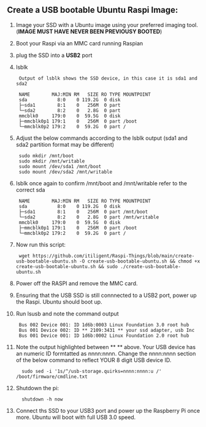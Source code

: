    ## Create a USB bootable Ubuntu Raspi Image: ##
  
  
  
  
1. Image your SSD with a Ubuntu image using your preferred imaging tool. (**IMAGE MUST HAVE NEVER BEEN PREVIOUSY BOOTED**) 


2. Boot your Raspi via an MMC card running Raspian 


3. plug the SSD into a **USB2** port


4. lsblk

        Output of lsblk shows the SSD device, in this case it is sda1 and sda2 
 
        NAME        MAJ:MIN RM   SIZE RO TYPE MOUNTPOINT
        sda           8:0    0 119.2G  0 disk 
        ├─sda1        8:1    0   256M  0 part 
        └─sda2        8:2    0   2.8G  0 part 
        mmcblk0     179:0    0  59.5G  0 disk 
        ├─mmcblk0p1 179:1    0   256M  0 part /boot
        └─mmcblk0p2 179:2    0  59.2G  0 part /


5. Adjust the below commands according to the lsblk output (sda1 and sda2 partition format may be different)

        sudo mkdir /mnt/boot
        sudo mkdir /mnt/writable
        sudo mount /dev/sda1 /mnt/boot
        sudo mount /dev/sda2 /mnt/writable


6. lsblk once again to confirm /mnt/boot and /mnt/writable refer to the correct sda
        
        NAME        MAJ:MIN RM   SIZE RO TYPE MOUNTPOINT
        sda           8:0    0 119.2G  0 disk 
        ├─sda1        8:1    0   256M  0 part /mnt/boot
        └─sda2        8:2    0   2.8G  0 part /mnt/writable
        mmcblk0     179:0    0  59.5G  0 disk 
        ├─mmcblk0p1 179:1    0   256M  0 part /boot
        └─mmcblk0p2 179:2    0  59.2G  0 part /


7. Now run this script:

        wget https://github.com/itiligent/Raspi-Things/blob/main/create-usb-bootable-ubuntu.sh -O create-usb-bootable-ubuntu.sh && chmod +x create-usb-bootable-ubuntu.sh && sudo ./create-usb-bootable-ubuntu.sh


8. Power off the RASPI and remove the MMC card. 


10. Ensuring that the USB SSD is still connnected to a USB2 port, power up the Raspi. Ubuntu should boot up.


11. Run lsusb and note the command output 

         Bus 002 Device 001: ID 1d6b:0003 Linux Foundation 3.0 root hub
         Bus 001 Device 002: ID ** 2109:3431 ** your ssd adapter, usb Inc
         Bus 001 Device 001: ID 1d6b:0002 Linux Foundation 2.0 root hub

13.   Note the output highlighted between **   ** above. Your USB device has an numeric ID formtatted as nnnn:nnnn. 
      Change the nnnn:nnnn section of the below command to reflect YOUR 8 digit USB device ID. 
      
            sudo sed -i '1s/^/usb-storage.quirks=nnnn:nnnn:u /'  /boot/firmware/cmdline.txt
            
14. Shutdown the pi: 

          shutdown -h now

        
15. Connect ths SSD to your USB3 port and power up the Raspberry Pi once more. Ubuntu will boot with full USB 3.0 speed.
